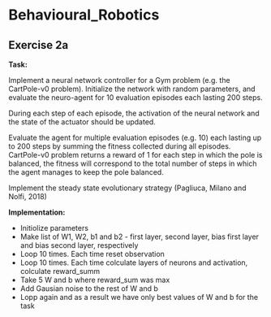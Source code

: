 # Behavioural_Robotics

## Exercise 2a

**Task:**

Implement a neural network controller for a Gym problem (e.g. the CartPole-v0 problem). Initialize the network with random parameters, and evaluate the neuro-agent for 10 evaluation episodes each lasting 200 steps.

During each step of each episode, the activation of the neural network and the state of the actuator should be updated.


Evaluate the agent for multiple evaluation episodes (e.g. 10) each lasting up to 200 steps by summing the fitness collected during all episodes. CartPole-v0 problem returns a reward of 1 for each step in which the pole is balanced, the fitness will correspond to the total number of steps in which the agent manages to keep the pole balanced. 

Implement the steady state evolutionary strategy (Pagliuca, Milano and Nolfi, 2018)

**Implementation:**

- Initiolize parameters
- Make list of W1, W2, b1 and b2 - first layer, second layer, bias first layer and bias second layer, respectively
- Loop 10 times. Each time reset observation
- Loop 10 times. Each time colculate layers of neurons and activation, colculate reward_summ
- Take 5 W and b where reward_sum was max
- Add Gausian noise to the rest of W and b
- Lopp again and as a result we have only best values of W and b for the task

